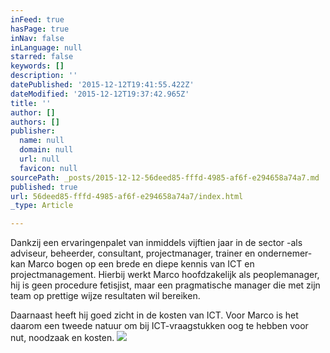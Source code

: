 ```yaml
---
inFeed: true
hasPage: true
inNav: false
inLanguage: null
starred: false
keywords: []
description: ''
datePublished: '2015-12-12T19:41:55.422Z'
dateModified: '2015-12-12T19:37:42.965Z'
title: ''
author: []
authors: []
publisher:
  name: null
  domain: null
  url: null
  favicon: null
sourcePath: _posts/2015-12-12-56deed85-fffd-4985-af6f-e294658a74a7.md
published: true
url: 56deed85-fffd-4985-af6f-e294658a74a7/index.html
_type: Article

---
```

Dankzij een ervaringenpalet
van inmiddels vijftien jaar in de sector -als adviseur, beheerder, consultant,
projectmanager, trainer en ondernemer- kan Marco bogen op een brede en diepe
kennis van ICT en projectmanagement. Hierbij werkt Marco hoofdzakelijk als
peoplemanager, hij is geen procedure fetisjist, maar een pragmatische manager
die met zijn team op prettige wijze resultaten wil bereiken.

Daarnaast heeft hij goed zicht in de kosten
van ICT. Voor Marco is het daarom een tweede natuur om bij ICT-vraagstukken oog
te hebben voor nut, noodzaak en kosten.
![](https://the-grid-user-content.s3-us-west-2.amazonaws.com/8f9f9297-55ce-4ee3-8e63-6687e0d3b33a.jpg)